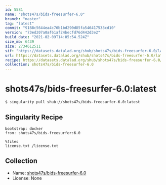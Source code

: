 ```yaml
---
id: 5581
name: "shots47s/bids-freesurfer-6.0"
branch: "master"
tag: "latest"
commit: "9188c5644ea4c76b1bd290d85fa546417538cd10"
version: "73ed207a0af61af24becfd76d442d3e2"
build_date: "2021-02-09T14:05:54.524Z"
size_mb: 6439
size: 2734612511
sif: "https://datasets.datalad.org/shub/shots47s/bids-freesurfer-6.0/latest/2021-02-09-9188c564-73ed207a/73ed207a0af61af24becfd76d442d3e2.simg"
url: https://datasets.datalad.org/shub/shots47s/bids-freesurfer-6.0/latest/2021-02-09-9188c564-73ed207a/
recipe: https://datasets.datalad.org/shub/shots47s/bids-freesurfer-6.0/latest/2021-02-09-9188c564-73ed207a/Singularity
collection: shots47s/bids-freesurfer-6.0
---
```


# shots47s/bids-freesurfer-6.0:latest

```bash
$ singularity pull shub://shots47s/bids-freesurfer-6.0:latest
```

## Singularity Recipe

```singularity
bootstrap: docker
from: shots47s/bids-freesurfer:6.0

%files
license.txt /license.txt
```

## Collection

 - Name: [shots47s/bids-freesurfer-6.0](https://github.com/shots47s/bids-freesurfer-6.0)
 - License: None

